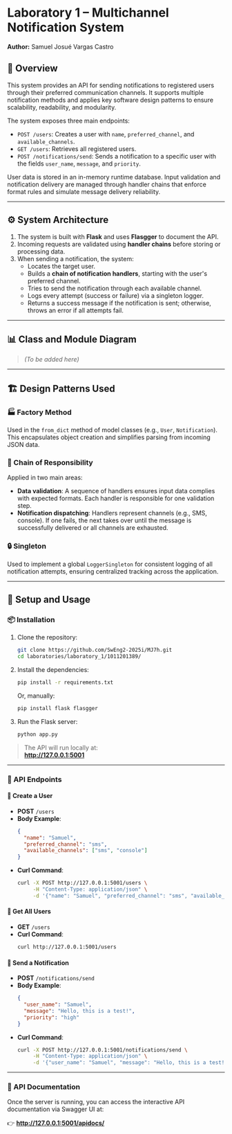# Laboratory 1 – Multichannel Notification System  
**Author:** Samuel Josué Vargas Castro

## 🧩 Overview

This system provides an API for sending notifications to registered users through their preferred communication channels. It supports multiple notification methods and applies key software design patterns to ensure scalability, readability, and modularity.

The system exposes three main endpoints:

- `POST /users`: Creates a user with `name`, `preferred_channel`, and `available_channels`.
- `GET /users`: Retrieves all registered users.
- `POST /notifications/send`: Sends a notification to a specific user with the fields `user_name`, `message`, and `priority`.

User data is stored in an in-memory runtime database. Input validation and notification delivery are managed through handler chains that enforce format rules and simulate message delivery reliability.

---

## ⚙️ System Architecture

1. The system is built with **Flask** and uses **Flasgger** to document the API.
2. Incoming requests are validated using **handler chains** before storing or processing data.
3. When sending a notification, the system:
   - Locates the target user.
   - Builds a **chain of notification handlers**, starting with the user's preferred channel.
   - Tries to send the notification through each available channel.
   - Logs every attempt (success or failure) via a singleton logger.
   - Returns a success message if the notification is sent; otherwise, throws an error if all attempts fail.

---

## 📊 Class and Module Diagram

> *(To be added here)*

---

## 🏗️ Design Patterns Used

### 🏭 Factory Method
Used in the `from_dict` method of model classes (e.g., `User`, `Notification`). This encapsulates object creation and simplifies parsing from incoming JSON data.

### 🔗 Chain of Responsibility
Applied in two main areas:
- **Data validation**: A sequence of handlers ensures input data complies with expected formats. Each handler is responsible for one validation step.
- **Notification dispatching**: Handlers represent channels (e.g., SMS, console). If one fails, the next takes over until the message is successfully delivered or all channels are exhausted.

### 🔒 Singleton
Used to implement a global `LoggerSingleton` for consistent logging of all notification attempts, ensuring centralized tracking across the application.

---

## 🚀 Setup and Usage

### 📦 Installation

1. Clone the repository:
   ```bash
   git clone https://github.com/SwEng2-2025i/MJ7h.git
   cd laboratories/laboratory_1/1011201389/
   ```

2. Install the dependencies:
   ```bash
   pip install -r requirements.txt
   ```
   Or, manually:
   ```bash
   pip install flask flasgger
   ```

3. Run the Flask server:
   ```bash
   python app.py
   ```

> The API will run locally at:  
**http://127.0.0.1:5001**

---

### 📮 API Endpoints

#### 🔸 Create a User

- **POST** `/users`
- **Body Example**:
  ```json
  {
    "name": "Samuel",
    "preferred_channel": "sms",
    "available_channels": ["sms", "console"]
  }
  ```
- **Curl Command**:
  ```bash
  curl -X POST http://127.0.0.1:5001/users \
       -H "Content-Type: application/json" \
       -d '{"name": "Samuel", "preferred_channel": "sms", "available_channels": ["sms", "console"]}'
  ```

#### 🔹 Get All Users

- **GET** `/users`
- **Curl Command**:
  ```bash
  curl http://127.0.0.1:5001/users
  ```

#### 🔸 Send a Notification

- **POST** `/notifications/send`
- **Body Example**:
  ```json
  {
    "user_name": "Samuel",
    "message": "Hello, this is a test!",
    "priority": "high"
  }
  ```
- **Curl Command**:
  ```bash
  curl -X POST http://127.0.0.1:5001/notifications/send \
       -H "Content-Type: application/json" \
       -d '{"user_name": "Samuel", "message": "Hello, this is a test!", "priority": "high"}'
  ```

---

### 📘 API Documentation

Once the server is running, you can access the interactive API documentation via Swagger UI at:

👉 **http://127.0.0.1:5001/apidocs/**
